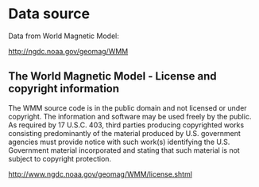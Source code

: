# Data source
Data from World Magnetic Model:

http://ngdc.noaa.gov/geomag/WMM

## The World Magnetic Model - License and copyright information
The WMM source code is in the public domain and not licensed or under copyright. The information and software may be used freely by the public. As required by 17 U.S.C. 403, third parties producing copyrighted works consisting predominantly of the material produced by U.S. government agencies must provide notice with such work(s) identifying the U.S. Government material incorporated and stating that such material is not subject to copyright protection.

http://www.ngdc.noaa.gov/geomag/WMM/license.shtml
